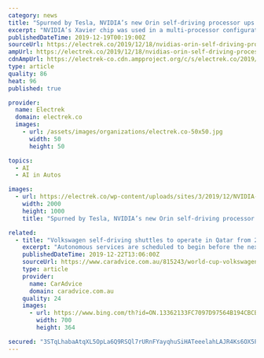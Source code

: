 ```yaml
---
category: news
title: "Spurned by Tesla, NVIDIA’s new Orin self-driving processor ups the game by 7x"
excerpt: "NVIDIA’s Xavier chip was used in a multi-processor configuration and paired with GPUs in their DRIVE PX Pegasus self-driving computer, which NVIDIA claimed at the time would be able to offer level 5 autonomous driving. The Orin chip will be capable of scaling from level 2 to level 5 autonomous driving. It will be available to automakers ..."
publishedDateTime: 2019-12-19T00:19:00Z
sourceUrl: https://electrek.co/2019/12/18/nvidias-orin-self-driving-processor-7x-performance-xavier-tesla/
ampUrl: https://electrek.co/2019/12/18/nvidias-orin-self-driving-processor-7x-performance-xavier-tesla/amp/
cdnAmpUrl: https://electrek-co.cdn.ampproject.org/c/s/electrek.co/2019/12/18/nvidias-orin-self-driving-processor-7x-performance-xavier-tesla/amp/
type: article
quality: 86
heat: 96
published: true

provider:
  name: Electrek
  domain: electrek.co
  images:
    - url: /assets/images/organizations/electrek.co-50x50.jpg
      width: 50
      height: 50

topics:
  - AI
  - AI in Autos

images:
  - url: https://electrek.co/wp-content/uploads/sites/3/2019/12/NVIDIA-Orin-press-e1576710162686.jpg?quality=82&amp;strip=all&amp;w=1600
    width: 2000
    height: 1000
    title: "Spurned by Tesla, NVIDIA’s new Orin self-driving processor ups the game by 7x"

related:
  - title: "Volkswagen self-driving shuttles to operate in Qatar from 2022"
    excerpt: "Autonomous services are scheduled to begin before the next FIFA World Cup kicks off. According to the automaker, there will be a fleet of 35 self-driving ID Buzz people movers operating on semi-fixed routes in the Westbay district of Doha. There will also be 10 autonomous Scania buses to transport larger groups of people. From the announcement ..."
    publishedDateTime: 2019-12-22T13:06:00Z
    sourceUrl: https://www.caradvice.com.au/815243/world-cup-volkswagen-self-driving-shuttles/
    type: article
    provider:
      name: CarAdvice
      domain: caradvice.com.au
    quality: 24
    images:
      - url: https://www.bing.com/th?id=ON.13362133FC7097D97564B194CBCBC9BB
        width: 700
        height: 364

secured: "3STqLhabaAtqXL5OpLa6Q9RSQl7rURnFYayqhuSiHATeeelahLAJR4Ks6OX5PYARZTYYM5DIlTXp98yuXgGO487MYxgGbj6Cyq4HJnWonLQPlrLrpwviMEUN/WWFiR9JJnRbaX1yR4yToCkKWdsbHAx9YNN5fB70XcBhbTH5o4NEzrcUmH3kdFhyX3FQgfnH3l2hAGk3Fq4fnU8Pl93f72dmlphkFft/UlLa5yCiiCEBDS5cCEcMkW5lmIh2ruysmoVuKsqA/+97AuHWNWNhyw==;udKA1BM21o1w041dxcAWAQ=="
---
```


